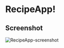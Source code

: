 # RecipeApp!

## Screenshot 
![RecipeApp-screenshot](https://user-images.githubusercontent.com/105468134/228101618-436318fb-9684-4acb-8dbb-656268dc7a45.png)

